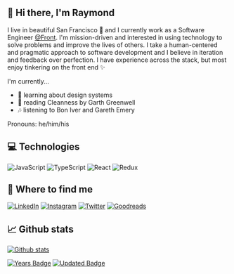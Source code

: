 ## 👋 Hi there, I'm Raymond

I live in beautiful San Francisco 🌉 and I currently work as a Software Engineer <a href="http://frontapp.com/" target="_blank">@Front</a>. I'm mission-driven and interested in using technology to solve problems and improve the lives of others. I take a human-centered and pragmatic approach to software development and I believe in iteration and feedback over perfection. I have experience across the stack, but most enjoy tinkering on the front end ✨

I'm currently...
- 🌱 learning about design systems
- 📖 reading Cleanness by Garth Greenwell
- 🎶 listening to Bon Iver and Gareth Emery

Pronouns: he/him/his

## 💻 Technologies
<p>
  <img alt="JavaScript" src="https://img.shields.io/badge/-JavaScript-323330?style=flat-square&logo=javascript&logoColor=f0db84" />
  <img alt="TypeScript" src="https://img.shields.io/badge/-TypeScript-007ACC?style=flat-square&logo=typescript&logoColor=white" />
  <img alt="React" src="https://img.shields.io/badge/-React-45b8d8?style=flat-square&logo=react&logoColor=white" />
  <img alt="Redux" src="https://img.shields.io/badge/-Redux-764ABC?style=flat-square&logo=redux&logoColor=white" />
</p>

## 👀 Where to find me

[![LinkedIn](https://img.shields.io/badge/-LinkedIn-0077B5?style=flat-square&logo=LinkedIn&logoColor=white)](https://www.linkedin.com/in/raymondluong/)
[![Instagram](https://img.shields.io/badge/-Instagram-purple?style=flat-square&logo=instagram&logoColor=white)](https://instagram.com/instaraymond)
[![Twitter](https://img.shields.io/badge/-Twitter-%231DA1F2?style=flat-square&logo=Twitter&logoColor=white)](https://www.twitter.com/luongraymond)
[![Goodreads](https://img.shields.io/badge/-Goodreads-e9e5cd?style=flat-square&logo=Goodreads&logoColor=553b08)](https://www.goodreads.com/user/show/89704424-raymond-luong)

## 📈 Github stats
[![Github stats](https://github-readme-stats.vercel.app/api?username=raymondluong&count_private=true&theme=dark&show_icons=true&hide=stars,issues,contribs)](https://github.com/raymondluong)

[![Years Badge](https://badges.pufler.dev/years/raymondluong)](https://badges.pufler.dev)
[![Updated Badge](https://badges.pufler.dev/updated/raymondluong/raymondluong)](https://badges.pufler.dev)
